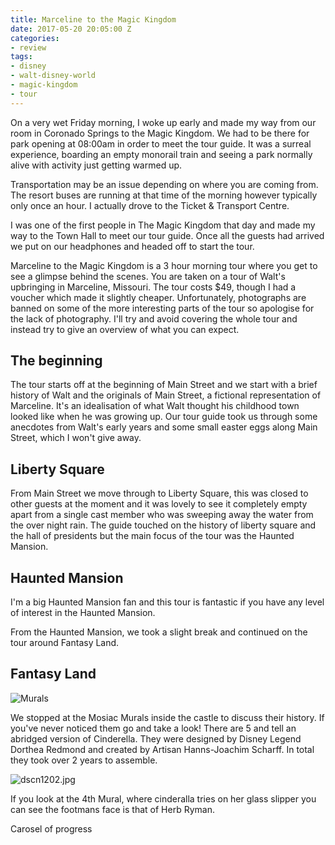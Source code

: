 ```yaml
---
title: Marceline to the Magic Kingdom
date: 2017-05-20 20:05:00 Z
categories:
- review
tags:
- disney
- walt-disney-world
- magic-kingdom
- tour
---
```


On a very wet Friday morning, I woke up early and made my way from our room in Coronado Springs to the Magic Kingdom. We had to be there for park opening at 08:00am in order to meet the tour guide. It was a surreal experience, boarding an empty monorail train and seeing a park normally alive with activity just getting warmed up.

Transportation may be an issue depending on where you are coming from. The resort buses are running at that time of the morning however typically only once an hour. I actually drove to the Ticket & Transport Centre.

I was one of the first people in The Magic Kingdom that day and made my way to the Town Hall to meet our tour guide. Once all the guests had arrived we put on our headphones and headed off to start the tour.

Marceline to the Magic Kingdom is a 3 hour morning tour where you get to see a glimpse behind the scenes. You are taken on a tour of Walt's upbringing in Marceline, Missouri. The tour costs $49, though I had a voucher which made it slightly cheaper. Unfortunately, photographs are banned on some of the more interesting parts of the tour so apologise for the lack of photography. I'll try and avoid covering the whole tour and instead try to give an overview of what you can expect.

## The beginning

The tour starts off at the beginning of Main Street and we start with a brief history of Walt and the originals of Main Street, a fictional representation of Marceline. It's an idealisation of what Walt thought his childhood town looked like when he was growing up. Our tour guide took us through some anecdotes from Walt's early years and some small easter eggs along Main Street, which I won't give away.

## Liberty Square

From Main Street we move through to Liberty Square, this was closed to other guests at the moment and it was lovely to see it completely empty apart from a single cast member who was sweeping away the water from the over night rain. The guide touched on the history of liberty square and the hall of presidents but the main focus of the tour was the Haunted Mansion.

## Haunted Mansion

I'm a big Haunted Mansion fan and this tour is fantastic if you have any level of interest in the Haunted Mansion.


From the Haunted Mansion, we took a slight break and continued on the tour around Fantasy Land. 

## Fantasy Land

![Murals](/uploads/IMG_0460.JPG)


We stopped at the Mosiac Murals inside the castle to discuss their history. If you've never noticed them go and take a look! There are 5 and tell an abridged version of Cinderella. They were designed by Disney Legend Dorthea Redmond and created by Artisan Hanns-Joachim Scharff. In total they took over 2 years to assemble.

![dscn1202.jpg](/uploads/dscn1202.jpg)

If you look at the 4th Mural, where cinderalla tries on her glass slipper you can see the footmans face is that of Herb Ryman. 

Carosel of progress

